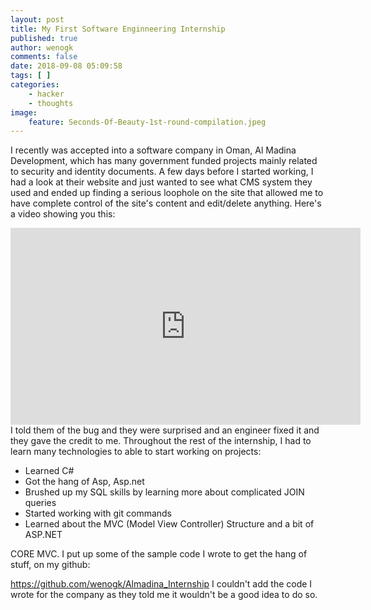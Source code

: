 ```yaml
---
layout: post
title: My First Software Enginneering Internship
published: true
author: wenogk
comments: false
date: 2018-09-08 05:09:58
tags: [ ]
categories:
    - hacker
    - thoughts
image:
    feature: Seconds-Of-Beauty-1st-round-compilation.jpeg
---
```

I recently was accepted into a software company in Oman, Al Madina Development, which has many government funded projects mainly related to security and identity documents. A few days before I started working, I had a look at their website and just wanted to see what CMS system they used and ended up finding a serious loophole on the site that allowed me to have complete control of the site's content and edit/delete anything. Here's a video showing you this:

<iframe width="560" height="315" src="https://www.youtube.com/embed/sUfab2-7XeA" frameborder="0" allowfullscreen></iframe>
<!--more-->
I told them of the bug and they were surprised and an engineer fixed it and they gave the credit to me. Throughout the rest of the internship, I had to learn many technologies to able to start working on projects:

  * Learned C#
  * Got the hang of Asp, Asp.net
  * Brushed up my SQL skills by learning more about complicated JOIN queries
  * Started working with git commands
  * Learned about the MVC (Model View Controller) Structure and a bit of ASP.NET

CORE MVC. I put up some of the sample code I wrote to get the hang of stuff, on my github: 

<a target="_blank"  href="https://github.com/wenogk/Almadina_Internship">https://github.com/wenogk/Almadina_Internship</a> I couldn't add the code I wrote for the company as they told me it wouldn't be a good idea to do so.
